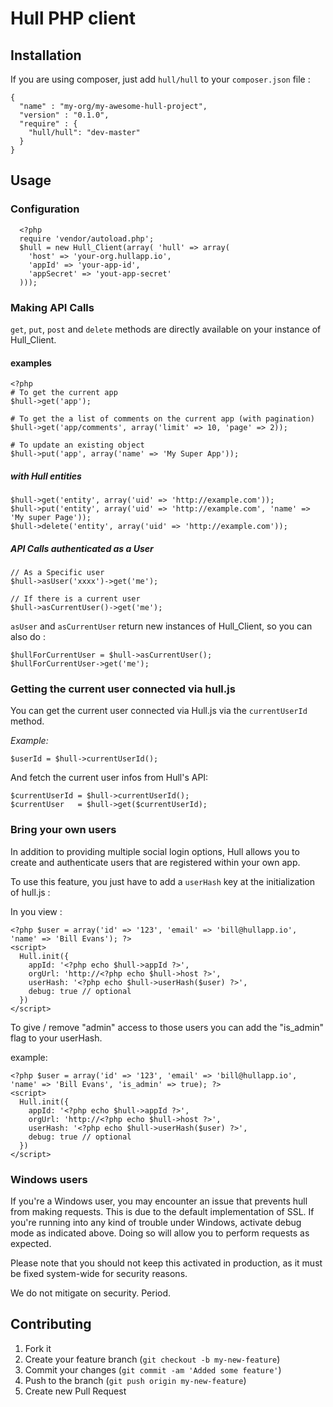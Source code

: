 # Hull PHP client

## Installation

If you are using composer, just add `hull/hull` to your `composer.json` file :

    {
      "name" : "my-org/my-awesome-hull-project",
      "version" : "0.1.0",
      "require" : {
        "hull/hull": "dev-master"
      }
    }


## Usage

### Configuration

      <?php
      require 'vendor/autoload.php';
      $hull = new Hull_Client(array( 'hull' => array(
        'host' => 'your-org.hullapp.io',
        'appId' => 'your-app-id',
        'appSecret' => 'yout-app-secret'
      )));


### Making API Calls

`get`, `put`, `post` and `delete` methods are directly available on your instance of Hull_Client.

#### examples

    <?php
    # To get the current app
    $hull->get('app');

    # To get the a list of comments on the current app (with pagination)
    $hull->get('app/comments', array('limit' => 10, 'page' => 2));

    # To update an existing object
    $hull->put('app', array('name' => 'My Super App'));

##### with Hull entities

    $hull->get('entity', array('uid' => 'http://example.com'));
    $hull->put('entity', array('uid' => 'http://example.com', 'name' => 'My super Page'));
    $hull->delete('entity', array('uid' => 'http://example.com'));

##### API Calls authenticated as a User
    
    // As a Specific user
    $hull->asUser('xxxx')->get('me');

    // If there is a current user
    $hull->asCurrentUser()->get('me');

`asUser` and `asCurrentUser` return new instances of Hull_Client, so you can also do : 

    $hullForCurrentUser = $hull->asCurrentUser();
    $hullForCurrentUser->get('me');


### Getting the current user connected via hull.js

You can get the current user connected via Hull.js via the `currentUserId` method.

*Example:*

    $userId = $hull->currentUserId();

And fetch the current user infos from Hull's API: 

    $currentUserId = $hull->currentUserId();
    $currentUser   = $hull->get($currentUserId);


### Bring your own users

In addition to providing multiple social login options, Hull allows you to create and authenticate users that are registered within your own app.

To use this feature, you just have to add a `userHash` key at the initialization of hull.js :

In you view :

    <?php $user = array('id' => '123', 'email' => 'bill@hullapp.io', 'name' => 'Bill Evans'); ?>
    <script>
      Hull.init({
        appId: '<?php echo $hull->appId ?>',
        orgUrl: 'http://<?php echo $hull->host ?>',
        userHash: '<?php echo $hull->userHash($user) ?>',
        debug: true // optional
      })
    </script>


To give / remove "admin" access to those users you can add the "is_admin" flag to your userHash.

example: 

    <?php $user = array('id' => '123', 'email' => 'bill@hullapp.io', 'name' => 'Bill Evans', 'is_admin' => true); ?>
    <script>
      Hull.init({
        appId: '<?php echo $hull->appId ?>',
        orgUrl: 'http://<?php echo $hull->host ?>',
        userHash: '<?php echo $hull->userHash($user) ?>',
        debug: true // optional
      })
    </script>


### Windows users

If you're a Windows user, you may encounter an issue that prevents hull from making requests.
This is due to the default implementation of SSL. If you're running into any kind of trouble under Windows,
activate debug mode as indicated above. Doing so will allow you to perform requests as expected.

Please note that you should not keep this activated in production, as it must be fixed system-wide for security reasons.

We do not mitigate on security. Period.

## Contributing

1. Fork it
2. Create your feature branch (`git checkout -b my-new-feature`)
3. Commit your changes (`git commit -am 'Added some feature'`)
4. Push to the branch (`git push origin my-new-feature`)
5. Create new Pull Request
